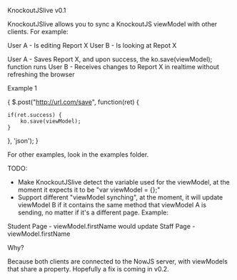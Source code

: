KnockoutJSlive v0.1

KnockoutJSlive allows you to sync a KnockoutJS viewModel with other clients. For example:

User A - Is editing Report X
User B - Is looking at Repot X 

User A - Saves Report X, and upon success, the ko.save(viewModel); function runs
User B - Receives changes to Report X in realtime without refreshing the browser

Example 1

{
$.post("http://url.com/save", function(ret) {
	
	if(ret.success) {
		ko.save(viewModel);
	}
	
}, 'json');
}

For other examples, look in the examples folder.

TODO:

- Make KnockoutJSlive detect the variable used for the viewModel, at the moment it expects it to be "var viewModel = {};"
- Support different "viewModel synching", at the moment, it will update viewModel B if it contains the same method that viewModel A is sending, no matter if it's a different page. Example:

Student Page - viewModel.firstName would update
Staff Page - viewModel.firstName

Why?

Because both clients are connected to the NowJS server, with viewModels that share a property. Hopefully a fix is coming in v0.2.